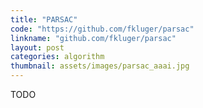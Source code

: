 ```yaml
---
title: "PARSAC"
code: "https://github.com/fkluger/parsac"
linkname: "github.com/fkluger/parsac"
layout: post
categories: algorithm
thumbnail: assets/images/parsac_aaai.jpg
---
```

TODO